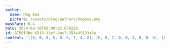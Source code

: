 ```yaml
---
author:
  name: Hog Boo
  picture: /assets/blog/authors/hogboo.png
maskRate: 0.4
date: 2024-08-28T08:00:02.070228
id: 8750f5be-6513-11ef-9ac7-253e4f133a5e
content: '[[0, 0, 8, 5, 0, 6, 7, 4, 2], [0, 5, 7, 0, 0, 3, 0, 0, 9], [0, 9, 0, 7, 8, 0, 0, 5, 6], [0, 0, 4, 1, 3, 9, 2, 0, 5], [0, 0, 0, 8, 0, 5, 0, 0, 7], [0, 0, 9, 2, 0, 7, 1, 0, 0], [1, 4, 6, 0, 7, 2, 0, 3, 8], [9, 2, 5, 0, 0, 0, 6, 7, 4], [7, 8, 3, 6, 0, 4, 9, 2, 1]]'
---
```


